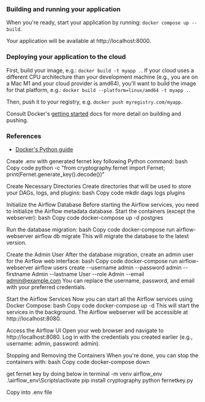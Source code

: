 ### Building and running your application

When you're ready, start your application by running:
`docker compose up --build`.

Your application will be available at http://localhost:8000.

### Deploying your application to the cloud

First, build your image, e.g.: `docker build -t myapp .`.
If your cloud uses a different CPU architecture than your development
machine (e.g., you are on a Mac M1 and your cloud provider is amd64),
you'll want to build the image for that platform, e.g.:
`docker build --platform=linux/amd64 -t myapp .`.

Then, push it to your registry, e.g. `docker push myregistry.com/myapp`.

Consult Docker's [getting started](https://docs.docker.com/go/get-started-sharing/)
docs for more detail on building and pushing.

### References
* [Docker's Python guide](https://docs.docker.com/language/python/)


Create .env  with generated fernet key following Python command:
bash
Copy code
python -c "from cryptography.fernet import Fernet; print(Fernet.generate_key().decode())"


Create Necessary Directories
Create directories that will be used to store your DAGs, logs, and plugins:
bash
Copy code
mkdir dags logs plugins


Initialize the Airflow Database
Before starting the Airflow services, you need to initialize the Airflow metadata database.
Start the containers (except the webserver):
bash
Copy code
docker-compose up -d postgres


Run the database migration:
bash
Copy code
docker-compose run airflow-webserver airflow db migrate
This will migrate the database to the latest version.

Create the Admin User
After the database migration, create an admin user for the Airflow web interface:
bash
Copy code
docker-compose run airflow-webserver airflow users create --username admin --password admin --firstname Admin --lastname User --role Admin --email admin@example.com
You can replace the username, password, and email with your preferred credentials.

Start the Airflow Services
Now you can start all the Airflow services using Docker Compose:
bash
Copy code
docker-compose up -d
This will start the services in the background. The Airflow webserver will be accessible at http://localhost:8080.

Access the Airflow UI
Open your web browser and navigate to http://localhost:8080. Log in with the credentials you created earlier (e.g., username: admin, password: admin).

Stopping and Removing the Containers
When you're done, you can stop the containers with:
bash
Copy code
docker-compose down



get fernet key by doing below in terminal 
-m venv airflow_env
.\airflow_env\Scripts\activate
pip install cryptography
python fernetkey.py

Copy into .env file